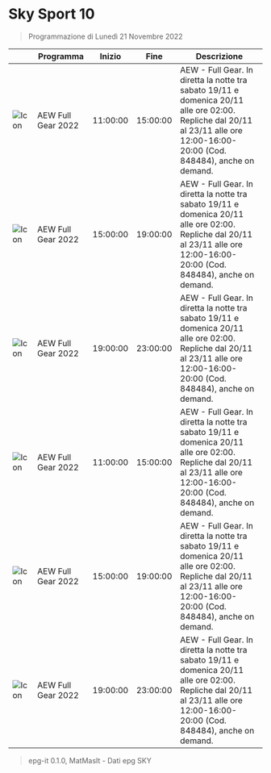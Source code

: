 # Sky Sport 10
> Programmazione di Lunedì 21 Novembre 2022

||Programma|Inizio|Fine|Descrizione|
|---|---|---|---|---|
|![Icon](https://guidatv.sky.it/uuid/876a14eb-fbe2-4ddb-a25c-7df6e7952c1c/cover?md5ChecksumParam=5f3fd37869c7d40d00904706faceddf2)|AEW Full Gear 2022|11:00:00|15:00:00|AEW - Full Gear. In diretta la notte tra sabato 19/11 e domenica 20/11 alle ore 02:00. Repliche dal 20/11 al 23/11 alle ore 12:00-16:00-20:00 (Cod. 848484), anche on demand.
|![Icon](https://guidatv.sky.it/uuid/876a14eb-fbe2-4ddb-a25c-7df6e7952c1c/cover?md5ChecksumParam=5f3fd37869c7d40d00904706faceddf2)|AEW Full Gear 2022|15:00:00|19:00:00|AEW - Full Gear. In diretta la notte tra sabato 19/11 e domenica 20/11 alle ore 02:00. Repliche dal 20/11 al 23/11 alle ore 12:00-16:00-20:00 (Cod. 848484), anche on demand.
|![Icon](https://guidatv.sky.it/uuid/876a14eb-fbe2-4ddb-a25c-7df6e7952c1c/cover?md5ChecksumParam=5f3fd37869c7d40d00904706faceddf2)|AEW Full Gear 2022|19:00:00|23:00:00|AEW - Full Gear. In diretta la notte tra sabato 19/11 e domenica 20/11 alle ore 02:00. Repliche dal 20/11 al 23/11 alle ore 12:00-16:00-20:00 (Cod. 848484), anche on demand.
|![Icon](https://guidatv.sky.it/uuid/876a14eb-fbe2-4ddb-a25c-7df6e7952c1c/cover?md5ChecksumParam=5f3fd37869c7d40d00904706faceddf2)|AEW Full Gear 2022|11:00:00|15:00:00|AEW - Full Gear. In diretta la notte tra sabato 19/11 e domenica 20/11 alle ore 02:00. Repliche dal 20/11 al 23/11 alle ore 12:00-16:00-20:00 (Cod. 848484), anche on demand.
|![Icon](https://guidatv.sky.it/uuid/876a14eb-fbe2-4ddb-a25c-7df6e7952c1c/cover?md5ChecksumParam=5f3fd37869c7d40d00904706faceddf2)|AEW Full Gear 2022|15:00:00|19:00:00|AEW - Full Gear. In diretta la notte tra sabato 19/11 e domenica 20/11 alle ore 02:00. Repliche dal 20/11 al 23/11 alle ore 12:00-16:00-20:00 (Cod. 848484), anche on demand.
|![Icon](https://guidatv.sky.it/uuid/876a14eb-fbe2-4ddb-a25c-7df6e7952c1c/cover?md5ChecksumParam=5f3fd37869c7d40d00904706faceddf2)|AEW Full Gear 2022|19:00:00|23:00:00|AEW - Full Gear. In diretta la notte tra sabato 19/11 e domenica 20/11 alle ore 02:00. Repliche dal 20/11 al 23/11 alle ore 12:00-16:00-20:00 (Cod. 848484), anche on demand.



 > epg-it 0.1.0, MatMasIt - Dati epg SKY
